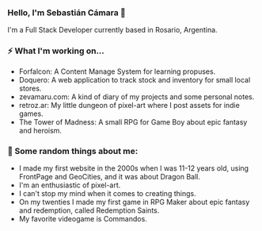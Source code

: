 ### Hello, I'm Sebastián Cámara 👋

I'm a Full Stack Developer currently based in Rosario, Argentina.

### ⚡ What I'm working on...
- Forfalcon: A Content Manage System for learning propuses.
- Doquero: A web application to track stock and inventory for small local stores.
- zevamaru.com: A kind of diary of my projects and some personal notes.
- retroz.ar: My little dungeon of pixel-art where I post assets for indie games.
- The Tower of Madness: A small RPG for Game Boy about epic fantasy and heroism.

### 🤔 Some random things about me:
- I made my first website in the 2000s when I was 11-12 years old, using FrontPage and GeoCities, and it was about Dragon Ball.
- I'm an enthusiastic of pixel-art.
- I can't stop my mind when it comes to creating things.
- On my twenties I made my first game in RPG Maker about epic fantasy and redemption, called Redemption Saints.
- My favorite videogame is Commandos.
